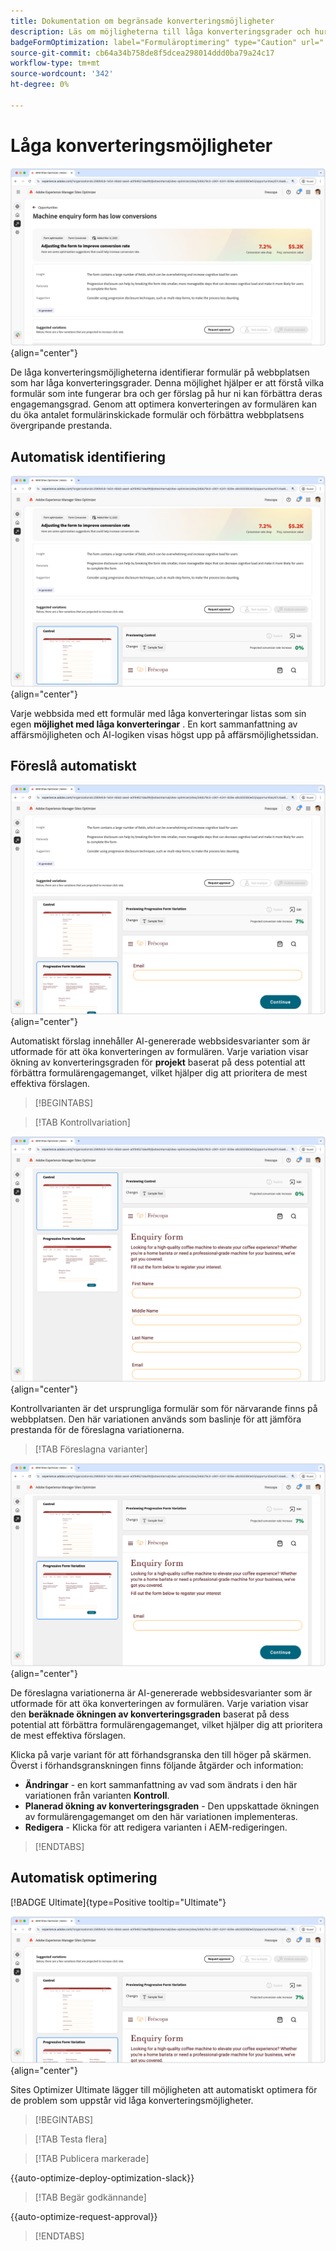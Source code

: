 ```yaml
---
title: Dokumentation om begränsade konverteringsmöjligheter
description: Läs om möjligheterna till låga konverteringsgrader och hur ni kan använda dem för att förbättra engagemanget på er webbplats.
badgeFormOptimization: label="Formuläroptimering" type="Caution" url="../../opportunity-types/form-optimization.md" tooltip="Formuläroptimering"
source-git-commit: cb64a34b758de8f5dcea298014ddd0ba79a24c17
workflow-type: tm+mt
source-wordcount: '342'
ht-degree: 0%

---
```



# Låga konverteringsmöjligheter

![Låga konverteringsmöjligheter](./assets/low-conversions/hero.png){align="center"}

De låga konverteringsmöjligheterna identifierar formulär på webbplatsen som har låga konverteringsgrader. Denna möjlighet hjälper er att förstå vilka formulär som inte fungerar bra och ger förslag på hur ni kan förbättra deras engagemangsgrad. Genom att optimera konverteringen av formulären kan du öka antalet formulärinskickade formulär och förbättra webbplatsens övergripande prestanda.

## Automatisk identifiering

![Identifiera låga konverteringar automatiskt](./assets/low-conversions/auto-identify.png){align="center"}

Varje webbsida med ett formulär med låga konverteringar listas som sin egen **möjlighet med låga konverteringar** . En kort sammanfattning av affärsmöjligheten och AI-logiken visas högst upp på affärsmöjlighetssidan.

## Föreslå automatiskt

![Föreslå låga konverteringar automatiskt](./assets/low-conversions/auto-suggest.png){align="center"}

Automatiskt förslag innehåller AI-genererade webbsidesvarianter som är utformade för att öka konverteringen av formulären. Varje variation visar ökning av konverteringsgraden för **projekt** baserat på dess potential att förbättra formulärengagemanget, vilket hjälper dig att prioritera de mest effektiva förslagen.

>[!BEGINTABS]

>[!TAB Kontrollvariation]

![Kontrollvariationer](./assets/low-conversions/control-variation.png){align="center"}

Kontrollvarianten är det ursprungliga formulär som för närvarande finns på webbplatsen. Den här variationen används som baslinje för att jämföra prestanda för de föreslagna variationerna.

>[!TAB Föreslagna varianter]

![Föreslagna varianter](./assets/low-conversions/suggested-variations.png){align="center"}

De föreslagna variationerna är AI-genererade webbsidesvarianter som är utformade för att öka konverteringen av formulären. Varje variation visar den **beräknade ökningen av konverteringsgraden** baserat på dess potential att förbättra formulärengagemanget, vilket hjälper dig att prioritera de mest effektiva förslagen.

Klicka på varje variant för att förhandsgranska den till höger på skärmen. Överst i förhandsgranskningen finns följande åtgärder och information:

* **Ändringar** - en kort sammanfattning av vad som ändrats i den här variationen från varianten **Kontroll**.
* **Planerad ökning av konverteringsgraden** - Den uppskattade ökningen av formulärengagemanget om den här variationen implementeras.
* **Redigera** - Klicka för att redigera varianten i AEM-redigeringen.

>[!ENDTABS]

## Automatisk optimering

[!BADGE Ultimate]{type=Positive tooltip="Ultimate"}

![Optimera automatiskt låga konverteringar](./assets/low-conversions/auto-optimize.png){align="center"}

Sites Optimizer Ultimate lägger till möjligheten att automatiskt optimera för de problem som uppstår vid låga konverteringsmöjligheter.

>[!BEGINTABS]

>[!TAB Testa flera]


>[!TAB Publicera markerade]

{{auto-optimize-deploy-optimization-slack}}

>[!TAB Begär godkännande]

{{auto-optimize-request-approval}}

>[!ENDTABS]
